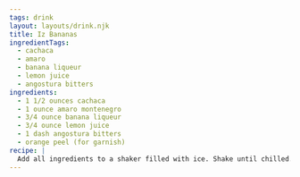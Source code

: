 ```yaml
---
tags: drink
layout: layouts/drink.njk
title: Iz Bananas
ingredientTags:
  - cachaca
  - amaro
  - banana liqueur
  - lemon juice
  - angostura bitters
ingredients:
  - 1 1/2 ounces cachaca
  - 1 ounce amaro montenegro
  - 3/4 ounce banana liqueur
  - 3/4 ounce lemon juice
  - 1 dash angostura bitters
  - orange peel (for garnish)
recipe: |
  Add all ingredients to a shaker filled with ice. Shake until chilled. Strain into a glass over ice. Garnish with an orange peel.
---
```

